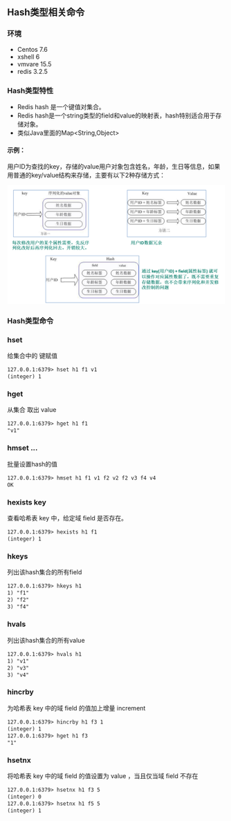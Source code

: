## Hash类型相关命令

### 环境

- Centos 7.6
- xshell 6
- vmvare 15.5
- redis 3.2.5



### Hash类型特性

- Redis  hash 是一个键值对集合。
- Redis hash是一个string类型的field和value的映射表，hash特别适合用于存储对象。
- 类似Java里面的Map<String,Object>

#### 示例：

用户ID为查找的key，存储的value用户对象包含姓名，年龄，生日等信息，如果用普通的key/value结构来存储，主要有以下2种存储方式：

![image-20200614150731183](images/image-20200614150731183.png)







### Hash类型命令

 

### hset <key>  <field>  <value>

给<key>集合中的  <field>键赋值<value>

```shell
127.0.0.1:6379> hset h1 f1 v1
(integer) 1
```



### hget <key1>  <field>   

从<key1>集合<field> 取出 value 

```shell
127.0.0.1:6379> hget h1 f1
"v1"
```



### hmset <key1>  <field1> <value1> <field2> <value2>...   

批量设置hash的值

```shell
127.0.0.1:6379> hmset h1 f1 v1 f2 v2 f2 v3 f4 v4
OK
```



### hexists key  <field>

查看哈希表 key 中，给定域 field 是否存在。 

```shell
127.0.0.1:6379> hexists h1 f1
(integer) 1
```



### hkeys <key>   

列出该hash集合的所有field

```shell
127.0.0.1:6379> hkeys h1
1) "f1"
2) "f2"
3) "f4"
```



### hvals <key>    

列出该hash集合的所有value

```shell
127.0.0.1:6379> hvals h1
1) "v1"
2) "v3"
3) "v4"
```



### hincrby <key> <field>  <increment> 

为哈希表 key 中的域 field 的值加上增量 increment 

```shell
127.0.0.1:6379> hincrby h1 f3 1
(integer) 1
127.0.0.1:6379> hget h1 f3
"1"
```



### hsetnx <key>  <field> <value>

将哈希表 key 中的域 field 的值设置为 value ，当且仅当域 field 不存在 

```shell
127.0.0.1:6379> hsetnx h1 f3 5
(integer) 0
127.0.0.1:6379> hsetnx h1 f5 5
(integer) 1
```



